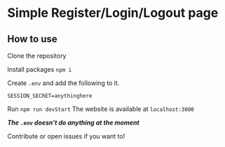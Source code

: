 # Simple Register/Login/Logout page

## How to use

Clone the repository

Install packages `npm i`

Create `.env` and add the following to it.

```.env
SESSION_SECRET=anythinghere
```

Run `npm run devStart`
The website is available at `localhost:3000`


**_The ``.env`` doesn't do anything at the moment_**

Contribute or open issues if you want to!

